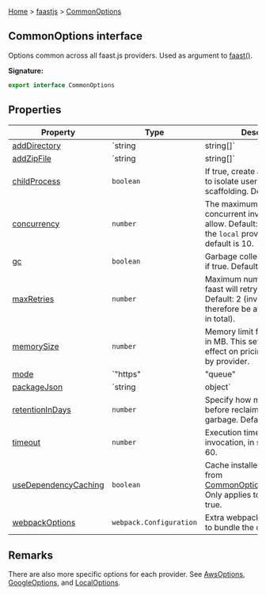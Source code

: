 [Home](./index) &gt; [faastjs](./faastjs.md) &gt; [CommonOptions](./faastjs.commonoptions.md)

## CommonOptions interface

Options common across all faast.js providers. Used as argument to [faast()](./faastjs.faast.md)<!-- -->.

<b>Signature:</b>

```typescript
export interface CommonOptions 
```

## Properties

|  Property | Type | Description |
|  --- | --- | --- |
|  [addDirectory](./faastjs.commonoptions.adddirectory.md) | `string | string[]` | Add local directories to the code package. |
|  [addZipFile](./faastjs.commonoptions.addzipfile.md) | `string | string[]` | Add zip files to the code package. |
|  [childProcess](./faastjs.commonoptions.childprocess.md) | `boolean` | If true, create a child process to isolate user code from faast scaffolding. Default: true. |
|  [concurrency](./faastjs.commonoptions.concurrency.md) | `number` | The maximum number of concurrent invocations to allow. Default: 100, except for the `local` provider, where the default is 10. |
|  [gc](./faastjs.commonoptions.gc.md) | `boolean` | Garbage collection is enabled if true. Default: true. |
|  [maxRetries](./faastjs.commonoptions.maxretries.md) | `number` | Maximum number of times that faast will retry each invocation. Default: 2 (invocations can therefore be attemped 3 times in total). |
|  [memorySize](./faastjs.commonoptions.memorysize.md) | `number` | Memory limit for each function in MB. This setting has an effect on pricing. Default varies by provider. |
|  [mode](./faastjs.commonoptions.mode.md) | `"https" | "queue" | "auto"` | Specify invocation mode. Default: `"auto"`<!-- -->. |
|  [packageJson](./faastjs.commonoptions.packagejson.md) | `string | object` | Specify a package.json file to include with the code package. |
|  [retentionInDays](./faastjs.commonoptions.retentionindays.md) | `number` | Specify how many days to wait before reclaiming cloud garbage. Default: 1. |
|  [timeout](./faastjs.commonoptions.timeout.md) | `number` | Execution time limit for each invocation, in seconds. Default: 60. |
|  [useDependencyCaching](./faastjs.commonoptions.usedependencycaching.md) | `boolean` | Cache installed dependencies from [CommonOptions.packageJson](./faastjs.commonoptions.packagejson.md)<!-- -->. Only applies to AWS. Default: true. |
|  [webpackOptions](./faastjs.commonoptions.webpackoptions.md) | `webpack.Configuration` | Extra webpack options to use to bundle the code package. |

## Remarks

There are also more specific options for each provider. See [AwsOptions](./faastjs.awsoptions.md)<!-- -->, [GoogleOptions](./faastjs.googleoptions.md)<!-- -->, and [LocalOptions](./faastjs.localoptions.md)<!-- -->.

